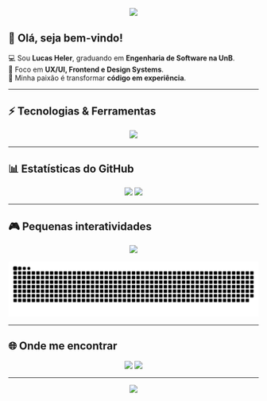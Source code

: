 <!-- Banner animado ou mockup do seu design -->
<p align="center">
  <img src="https://capsule-render.vercel.app/api?type=waving&color=gradient&height=200&section=header&text=Lucas%20Heler&fontSize=40&fontAlignY=35&animation=fadeIn" />
</p>

## 👋 Olá, seja bem-vindo!

💻 Sou **Lucas Heler**, graduando em **Engenharia de Software na UnB**.  
🎨 Foco em **UX/UI, Frontend e Design Systems**.  
🚀 Minha paixão é transformar **código em experiência**.  

---

## ⚡ Tecnologias & Ferramentas
<p align="center">
  <img src="https://skillicons.dev/icons?i=js,react,html,css,nodejs,python,figma,git,postgres" />
</p>

---

## 📊 Estatísticas do GitHub
<p align="center">
  <img src="https://github-readme-stats.vercel.app/api?username=lucasheler&show_icons=true&theme=tokyonight" height="165" />
  <img src="https://github-readme-streak-stats.herokuapp.com/?user=lucasheler&theme=tokyonight" height="165" />
</p>

---

## 🎮 Pequenas interatividades
<p align="center">
  <img src="https://github-profile-summary-cards.vercel.app/api/cards/profile-details?username=akaeboshi&theme=tokyonight" />
</p>

<p align="center">
  <img src="https://github.com/Platane/snk/raw/output/github-contribution-grid-snake.svg" alt="snake animation"/>
</p>

---

## 🌐 Onde me encontrar
<p align="center">
  <a href="mailto:lucasheler3@gmail.com"><img src="https://img.shields.io/badge/Email-D14836?style=for-the-badge&logo=gmail&logoColor=white"/></a>
  <a href="https://linkedin.com/in/lucas-heler"><img src="https://img.shields.io/badge/LinkedIn-0077B5?style=for-the-badge&logo=linkedin&logoColor=white"/></a>
</p>

---

<p align="center">
  <img src="https://capsule-render.vercel.app/api?type=waving&color=gradient&height=120&section=footer" />
</p>

